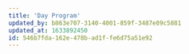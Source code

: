```yaml
---
title: 'Day Program'
updated_by: b863e707-3140-4001-859f-3487e09c5881
updated_at: 1633892450
id: 546b7fda-162e-478b-ad1f-fe6d75a51e92
---
```

